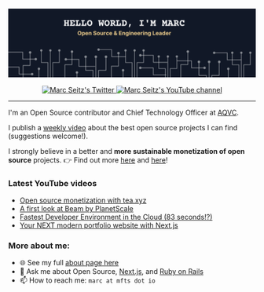 <a href="https://mfts.io" target="_blank"><img src="img/branding.png" /></a>

<p align="center">
  <a href="https://twitter.com/intent/follow?screen_name=mfts0&tw_p=followbutton" target="_blank">
    <img src="https://img.shields.io/twitter/follow/mfts0?label=Twitter&logo=twitter&style=for-the-badge&color=EBCB8B" alt="Marc Seitz's Twitter"/>
  </a>
  <a href="https://www.youtube.com/channel/UCLc-sy8yWdls3dyxMJKKblw?sub_confirmation=1" target="_blank">
    <img src="https://img.shields.io/youtube/channel/subscribers/UCLc-sy8yWdls3dyxMJKKblw?style=for-the-badge&logo=youtube&label=Youtube&color=EBCB8B" alt="Marc Seitz's YouTube channel"/>
  </a>
</p>

---

I'm an Open Source contributor and Chief Technology Officer at [AQVC](https://aqvc.com).

I publish a [weekly video](https://www.youtube.com/channel/UCLc-sy8yWdls3dyxMJKKblw?sub_confirmation=1) about the best open source projects I can find (suggestions welcome!).

I strongly believe in a better and **more sustainable monetization of open source** projects. 👉 Find out more [here](https://twitter.com/mfts0/status/1529866467071639552?s=20&t=OPbYsPLIPj5Z8fO3HUTK0g) and [here](https://twitter.com/mfts0/status/1491782618190266368?s=20&t=OPbYsPLIPj5Z8fO3HUTK0g)!

### Latest YouTube videos

- [Open source monetization with tea.xyz](https://www.youtube.com/watch?v=sAMrveIC0Hc)
- [A first look at Beam by PlanetScale](https://www.youtube.com/watch?v=fMrH444Bvw4)
- [Fastest Developer Environment in the Cloud (83 seconds!?)](https://www.youtube.com/watch?v=x19DetWAsVA)
- [Your NEXT modern portfolio website with Next.js](https://www.youtube.com/watch?v=r3u67UVDwzM)

### More about me:

- 🌐 See my full [about page here](https://mfts.io/about)
- 💬 Ask me about Open Source, [Next.js](https://nextjs.org), and [Ruby on Rails](https://rubyonrails.org)
- 📫 How to reach me: `marc at mfts dot io`

